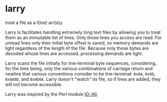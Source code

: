 # larry
treat a file as a l(ine) arr(a)y

Larry is facilitates handling extremely long text files by allowing you to
treat them as an immutable list of lines. Only those lines you access are read.
For unread lines only their initial byte offset is saved, so memory demands are
light regardless of the length of the file. Because only those bytes are decoded
whose lines are accessed, processing demands are light.

Larry scans the file initially for line-terminal byte sequences, considering,
for the time being, only the various combinations of carriage return and newline
that various conventions consider to be line-terminal: `0x0A`, `0x0D`, `0x0A0D`,
and `0x0D0A`. Larry doesn't "watch" its file, so if lines are added, they will
not become accessible.

Larry was inspired by the Perl module [IO::All](https://metacpan.org/source/IO::All).
